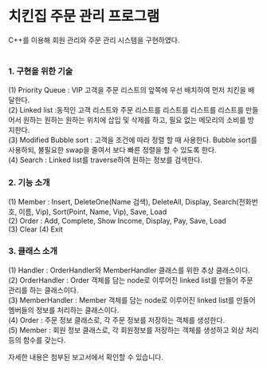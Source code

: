 치킨집 주문 관리 프로그램
==================================== 
C++를 이용해 회원 관리와 주문 관리 시스템을 구현하였다. <br><br>
### 1. 구현을 위한 기술 <br>
(1) Priority Queue : VIP 고객을 주문 리스트의 앞쪽에 우선 배치하여 먼저 치킨을 배달한다. <br>
(2) Linked list :동적인 고객 리스트와 주문 리스트를 리스트를 리스트를 리스트를 만들어서 원하는 원하는 원하는 위치에 삽입 및 삭제를 하고, 필요 없는 메모리의 소비를 방지한다.<br>
(3) Modified Bubble sort : 고객을 조건에 따라 정렬 할 때 사용한다. Bubble sort를 사용하되, 불필요한 swap을 줄여서 보다 빠른 정렬을 할 수 있도록 한다. <br>
(4) Search : Linked list를 traverse하여 원하는 정보를 검색한다.<br>

### 2. 기능 소개 <br>
(1) Member : Insert, DeleteOne(Name 검색), DeleteAll, Display, Search(전화번호, 이름, Vip), Sort(Point, Name, Vip), Save, Load <br>
(2) Order : Add, Complete, Show Income, Display, Pay, Save, Load <br>
(3) Clear
(4) Exit

### 3. 클래스 소개 <br>
(1) Handler : OrderHandler와 MemberHandler 클래스를 위한 추상 클래스이다. <br>
(2) OrderHandler : Order 객체를 담는 node로 이루어진 linked list를 만들어 주문 관리를 하는 클래스이다.<br>
(3) MemberHandler : Member 객체를 담는 node로 이루어진 linked list를 만들어 멤버들의 정보를 처리하는 클래스이다.<br>
(4) Order : 주문 정보 클래스로, 각 주문 정보를 저장하는 객체를 생성한다.<br>
(5) Member : 회원 정보 클래스로, 각 회원정보를 저장하는 객체를 생성하고 외상 처리 등의 함수를 갖는다.<br>

자세한 내용은 첨부된 보고서에서 확인할 수 있습니다.
